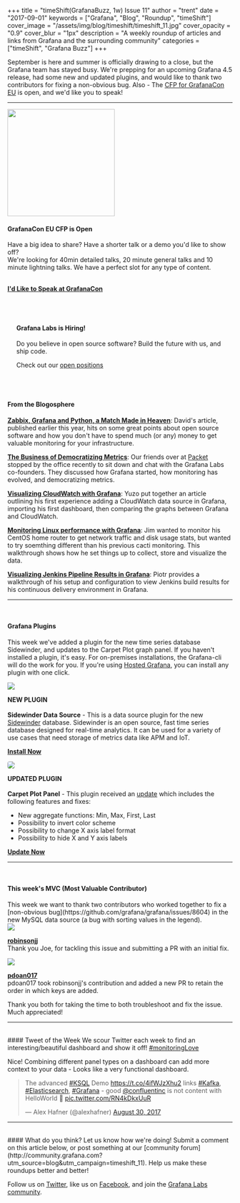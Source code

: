 +++
title = "timeShift(GrafanaBuzz, 1w) Issue 11"
author = "trent"
date = "2017-09-01"
keywords = ["Grafana", "Blog", "Roundup", "timeShift"]
cover_image = "/assets/img/blog/timeshift/timeshift_11.jpg"
cover_opacity = "0.9"
cover_blur = "1px"
description = "A weekly roundup of articles and links from Grafana and the surrounding community"
categories = ["timeShift", "Grafana Buzz"]
+++

September is here and summer is officially drawing to a close, but the Grafana team has stayed busy. We're prepping for an upcoming Grafana 4.5 release, had some new and updated plugins, and would like to thank two contributors for fixing a non-obvious bug. Also - The <a href="http://grafana.com/grafanacon-cfp?utm_source=blog&utm_campaign=timeshift_11" target="_blank">CFP for GrafanaCon EU</a> is open, and we'd like you to speak!

<hr />
<div>
	<div class="row row--md-gutters blog-plugin-grid">
		<div class="col col--sm-4 blog-plugin-grid__item">
			<img style="border-radius: 0; width: 240px;" src="/assets/img/blog/timeshift/grafanacon_eu_announcement.png" />
		</div>
		<div class="col col--sm-8 blog-plugin-grid__item">
			<h4>GrafanaCon EU CFP is Open</h4>
			<p>
				Have a big idea to share? Have a shorter talk or a demo you'd like to show off? <br />We're looking for 40min detailed talks, 20 minute general talks and 10 minute lightning talks. We have a perfect slot for any type of content.
				<br />
				<br />
			</p>
			<p>
				<a class="btn btn-outline btn-small" href="http://grafana.com/grafanacon-cfp?utm_source=blog&utm_campaign=timeshift_11" target="_blank"><strong>I'd Like to Speak at GrafanaCon</strong></a>
			</p>
		</div>
	</div>
</div>

<br />
<div style=" padding: 20px; background: url(/assets/img/blog/timeshift/polygon_texture_black.jpg); background-size: cover; border-radius: 4px;">
	<h4>Grafana Labs is Hiring!</h4>
	<p>Do you believe in open source software? Build the future with us, and ship code.</p>
	<p>Check out our <a class="btn btn-outline" href="https://grafana.com/about/hiring?utm_source=blog&utm_campaign=timeshift_11">open positions</a></p>
</div>

<br />

#### From the Blogosphere
[**Zabbix, Grafana and Python, a Match Made in Heaven**](https://www.linkedin.com/pulse/zabbix-grafana-python-match-made-heaven-david-ribeiro-lopes): David's article, published earlier this year, hits on some great points about open source software and how you don't have to spend much (or any) money to get valuable monitoring for your infrastructure.

[**The Business of Democratizing Metrics**](https://www.packet.net/customers/grafana/): Our friends over at <a href="https://www.packet.net/" target="_blank">Packet</a> stopped by the office recently to sit down and chat with the Grafana Labs co-founders. They discussed how Grafana started, how monitoring has evolved, and democratizing metrics.

[**Visualizing CloudWatch with Grafana**](http://dev.classmethod.jp/cloud/aws/visualizing-cloudwatch-with-grafana/): Yuzo put together an article outlining his first experience adding a CloudWatch data source in Grafana, importing his first dashboard, then comparing the graphs between Grafana and CloudWatch.

[**Monitoring Linux performance with Grafana**](https://opensource.com/article/17/8/linux-grafana): Jim wanted to monitor his CentOS home router to get network traffic and disk usage stats, but wanted to try soemthing different than his previous cacti monitoring. This walkthrough shows how he set things up to collect, store and visualize the data.

[**Visualizing Jenkins Pipeline Results in Grafana**](https://piotrminkowski.wordpress.com/2017/08/29/visualizing-jenkins-pipeline-results-in-grafana/): Piotr provides a walkthrough of his setup and configuration to view Jenkins build results for his continuous delivery environment in Grafana.


<hr />
<br />

#### Grafana Plugins
This week we've added a plugin for the new time series database Sidewinder, and updates to the Carpet Plot graph panel. If you haven't installed a plugin, it's easy. For on-premises installations, the Grafana-cli will do the work for you. If you're using <a href="https://grafana.com/cloud/grafana?utm_source=blog&utm_campaign=timeshift_11" target="_blank">Hosted Grafana</a>, you can install any plugin with one click.



<div class="blog-plugin">
	<div class="row row--md-gutters blog-plugin-grid">
		<div class="col col--sm-2 blog-plugin-grid__item">
			<img style="border-radius: 0;" src="https://grafana.com/api/plugins/sidewinder-datasource/versions/0.0.1/logos/large" />
		</div>
		<div class="col col--sm-10 blog-plugin-grid__item">
			<p>
				<div class="new-plugin-tag"><strong>NEW PLUGIN</strong></div><br/>
				<strong>Sidewinder Data Source</strong> - This is a data source plugin for the new <a href="https://grafana.com/plugins/sidewinder-datasource?utm_source=blog&utm_campaign=timeshift_11" target="_blank">Sidewinder</a> database. Sidewinder is an open source, fast time series database designed for real-time analytics. It can be used for a variety of use cases that need storage of metrics data like APM and IoT.
			</p>
			<p>
				<a class="btn btn-outline btn-small" href="https://grafana.com/plugins/sidewinder-datasource?utm_source=blog&utm_campaign=timeshift_11" target="_blank"><strong>Install Now</strong></a>
			</p>
		</div>
	</div>
</div>

<div class="blog-plugin">
	<div class="row row--md-gutters blog-plugin-grid">
		<div class="col col--sm-2 blog-plugin-grid__item">
			<img style="border-radius: 4px;" src="https://grafana.com/api/plugins/petrslavotinek-carpetplot-panel/versions/0.0.3/logos/large" />
		</div>
		<div class="col col--sm-10 blog-plugin-grid__item">
			<p>
				<div class="updated-plugin-tag"><strong>UPDATED PLUGIN</strong></div><br/>
				<strong>Carpet Plot Panel</strong> - This plugin received an <a href="https://grafana.com/plugins/petrslavotinek-carpetplot-panel?utm_source=blog&utm_campaign=timeshift_11" target="_blank">update</a> which includes the following features and fixes:
				<ul>
					<li>New aggregate functions: Min, Max, First, Last</li>
					<li>Possibility to invert color scheme</li>
					<li>Possibility to change X axis label format</li>
					<li>Possibility to hide X and Y axis labels</li>
				</ul>
			</p>
			<p>
				<a class="btn btn-outline btn-small" href="https://grafana.com/plugins/sidewinder-datasource?utm_source=blog&utm_campaign=timeshift_11" target="_blank"><strong>Update Now</strong></a>
			</p>
		</div>
	</div>
</div>

<hr />
<br />

<h4>This week's MVC (Most Valuable Contributor)</h4>
This week we want to thank two contributors who worked together to fix a [non-obvious bug](https://github.com/grafana/grafana/issues/8604) in the new MySQL data source (a bug with sorting values in the legend). 

<div class="blog-plugin">
	<div class="row row--md-gutters blog-plugin-grid">
		<div class="col col--sm-6 blog-plugin-grid__item">
			<div class="row row--md-gutters blog-plugin-grid">
				<div class="col col--sm-5 blog-plugin-grid__item">
					<img class="mvc" src="https://avatars2.githubusercontent.com/u/10656485?v=4&s=460" />
				</div>
				<div class="col col--sm-7 blog-plugin-grid__item">
					<p>
						<strong><a href="https://github.com/robinsonjj" target="_blank">robinsonjj</a></strong><br/>
						Thank you Joe, for tackling this issue and submitting a PR with an initial fix.
					</p>
				</div>
			</div>
		</div>
		<div class="col col--sm-6 blog-plugin-grid__item">
			<div class="row row--md-gutters blog-plugin-grid">
				<div class="col col--sm-5 blog-plugin-grid__item">
					<img class="mvc" src="https://avatars0.githubusercontent.com/u/4593894?v=4&s=460" />
				</div>
				<div class="col col--sm-7 blog-plugin-grid__item">
					<p>
						<strong><a href="https://github.com/pdoan017" target="_blank">pdoan017</a></strong><br/>
						pdoan017 took robinsonjj's contribution and added a new PR to retain the order in which keys are added.
					</p>
				</div>
			</div>
		</div>
	</div>
	Thank you both for taking the time to both troubleshoot and fix the issue. Much appreciated!
</div>

<hr />
<br />
#### Tweet of the Week
We scour Twitter each week to find an interesting/beautiful dashboard and show it off! <a href="https://twitter.com/hashtag/monitoringlove?src=hash" target="_blank">#monitoringLove</a>
<p>Nice! Combining different panel types on a dashboard can add more context to your data - Looks like a very functional dashboard.</p>

<blockquote class="twitter-tweet" data-lang="en"><p lang="en" dir="ltr">The advanced <a href="https://twitter.com/hashtag/KSQL?src=hash">#KSQL</a> Demo <a href="https://t.co/4ifWJzXhu2">https://t.co/4ifWJzXhu2</a> links <a href="https://twitter.com/hashtag/Kafka?src=hash">#Kafka</a>, <a href="https://twitter.com/hashtag/Elasticsearch?src=hash">#Elasticsearch</a>, <a href="https://twitter.com/hashtag/Grafana?src=hash">#Grafana</a> - good <a href="https://twitter.com/confluentinc">@confluentinc</a> is not content with HelloWorld 👀 <a href="https://t.co/RN4kDkxUuR">pic.twitter.com/RN4kDkxUuR</a></p>&mdash; Alex Hafner (@alexhafner) <a href="https://twitter.com/alexhafner/status/902887343614558208">August 30, 2017</a></blockquote>
<script async src="//platform.twitter.com/widgets.js" charset="utf-8"></script>


<hr />
<br />
#### What do you think?
Let us know how we're doing! Submit a comment on this article below, or post something at our [community forum](http://community.grafana.com?utm_source=blog&utm_campaign=timeshift_11). Help us make these roundups better and better!

Follow us on [Twitter](http://twitter.com/grafana), like us on [Facebook](http://facebook.com/grafana), and join the [Grafana Labs community](http://grafana.com/signup?utm_source=blog&utm_campaign=timeshift_11).



